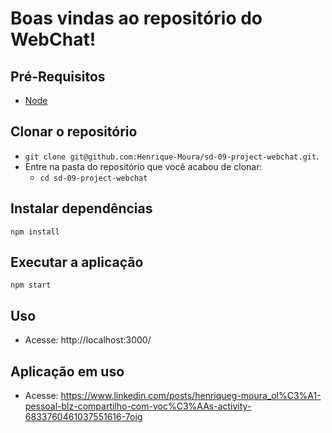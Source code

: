 # Boas vindas ao repositório do WebChat!

## Pré-Requisitos
- [Node](https://nodejs.org/en/download/)

## Clonar o repositório

- `git clone git@github.com:Henrique-Moura/sd-09-project-webchat.git`.
- Entre na pasta do repositório que você acabou de clonar:
  - `cd sd-09-project-webchat`
    
## Instalar dependências
    
    npm install

## Executar a aplicação

    npm start
    
## Uso

- Acesse: http://localhost:3000/

## Aplicação em uso

- Acesse: https://www.linkedin.com/posts/henriqueg-moura_ol%C3%A1-pessoal-blz-compartilho-com-voc%C3%AAs-activity-6833760461037551616-7oig
